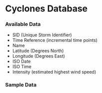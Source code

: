 # Cyclones Database

### Available Data

* SID (Unique Storm Identifier)
* Time Reference (incremental time points)
* Name
* Latitude (Degrees North)
* Longitude (Degrees East)
* ISO Date
* ISO Time
* Intensity (estimated highest wind speed)

### Sample Data
